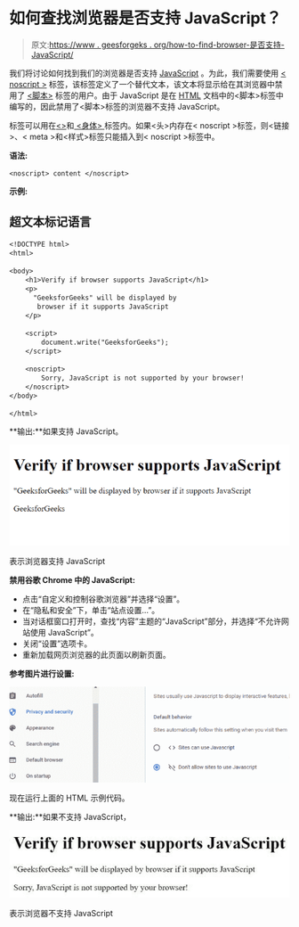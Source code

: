 # 如何查找浏览器是否支持 JavaScript？

> 原文:[https://www . geesforgeks . org/how-to-find-browser-是否支持-JavaScript/](https://www.geeksforgeeks.org/how-to-find-whether-browser-supports-javascript-or-not/)

我们将讨论如何找到我们的浏览器是否支持 [JavaScript](https://www.geeksforgeeks.org/javascript-tutorial/) 。为此，我们需要使用 [< noscript >](https://www.geeksforgeeks.org/html-noscript-tag/) 标签，该标签定义了一个替代文本，该文本将显示给在其浏览器中禁用了 [<脚本>](https://www.geeksforgeeks.org/html-script-tag/) 标签的用户。由于 JavaScript 是在 [HTML](https://www.geeksforgeeks.org/html-tutorials/) 文档中的<脚本>标签中编写的，因此禁用了<脚本>标签的浏览器不支持 JavaScript。

<noscript>标签可以用在<a href="https://www.geeksforgeeks.org/html-head-tag/">&lt;&gt;</a>和<a href="https://www.geeksforgeeks.org/html-body-tag/"> &lt;身体&gt; </a>标签内。如果&lt;头&gt;内存在&lt; noscript &gt;标签，则&lt;链接&gt;、&lt; meta &gt;和&lt;样式&gt;标签只能插入到&lt; noscript &gt;标签中。</noscript>

**语法:**

```
<noscript> content </noscript>
```

**示例:**

## 超文本标记语言

```
<!DOCTYPE html>
<html>

<body>
    <h1>Verify if browser supports JavaScript</h1>
    <p>
      "GeeksforGeeks" will be displayed by
       browser if it supports JavaScript
    </p>

    <script>
        document.write("GeeksforGeeks");
    </script>

    <noscript>
        Sorry, JavaScript is not supported by your browser!
    </noscript>
</body>

</html>
```

**输出:**如果支持 JavaScript。

![](img/b843d12ccfd39088641323dddb637922.png)

表示浏览器支持 JavaScript

**禁用谷歌 Chrome 中的 JavaScript:**

*   点击“自定义和控制谷歌浏览器”并选择“设置”。
*   在“隐私和安全”下，单击“站点设置...”。
*   当对话框窗口打开时，查找“内容”主题的“JavaScript”部分，并选择“不允许网站使用 JavaScript”。
*   关闭“设置”选项卡。
*   重新加载网页浏览器的此页面以刷新页面。

**参考图片进行设置:**

![](img/ec9c0235864e8837c0dca146f624d6b8.png)

现在运行上面的 HTML 示例代码。

**输出:**如果不支持 JavaScript，

![](img/0616e4107daba105577cbdcefb7d26b7.png)

表示浏览器不支持 JavaScript